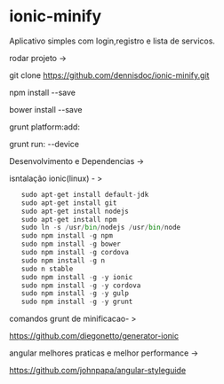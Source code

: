# ionic-minify

Aplicativo simples com login,registro e lista de servicos.

rodar projeto ->

git clone https://github.com/dennisdoc/ionic-minify.git

npm install --save

bower install --save

grunt platform:add:<platform>

grunt run:<platform> --device

Desenvolvimento e Dependencias ->

isntalação ionic(linux) - >
```python
   sudo apt-get install default-jdk
   sudo apt-get install git
   sudo apt-get install nodejs
   sudo apt-get install npm
   sudo ln -s /usr/bin/nodejs /usr/bin/node
   sudo npm install -g npm
   sudo npm install -g bower
   sudo npm install -g cordova
   sudo npm install -g n
   sudo n stable
   sudo npm install -g -y ionic
   sudo npm install -g -y cordova
   sudo npm install -g -y gulp
   sudo npm install -g -y grunt
   ```

comandos grunt de minificacao- > 

  https://github.com/diegonetto/generator-ionic

angular melhores praticas e melhor performance -> 

  https://github.com/johnpapa/angular-styleguide

